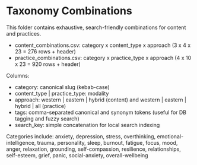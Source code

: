 # Taxonomy Combinations

This folder contains exhaustive, search-friendly combinations for content and practices.

- content_combinations.csv: category x content_type x approach (3 x 4 x 23 = 276 rows + header)
- practice_combinations.csv: category x practice_type x approach (4 x 10 x 23 = 920 rows + header)

Columns:
- category: canonical slug (kebab-case)
- content_type | practice_type: modality
- approach: western | eastern | hybrid (content) and western | eastern | hybrid | all (practice)
- tags: comma-separated canonical and synonym tokens (useful for DB tagging and fuzzy search)
- search_key: simple concatenation for local search indexing

Categories include: anxiety, depression, stress, overthinking, emotional-intelligence, trauma, personality, sleep, burnout, fatigue, focus, mood, anger, relaxation, grounding, self-compassion, resilience, relationships, self-esteem, grief, panic, social-anxiety, overall-wellbeing
